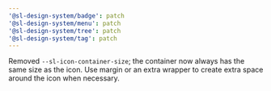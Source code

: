 ```yaml
---
'@sl-design-system/badge': patch
'@sl-design-system/menu': patch
'@sl-design-system/tree': patch
'@sl-design-system/tag': patch
---
```


Removed `--sl-icon-container-size`; the container now always has the same size as the icon. Use margin or an extra wrapper to create extra space around the icon when necessary.
